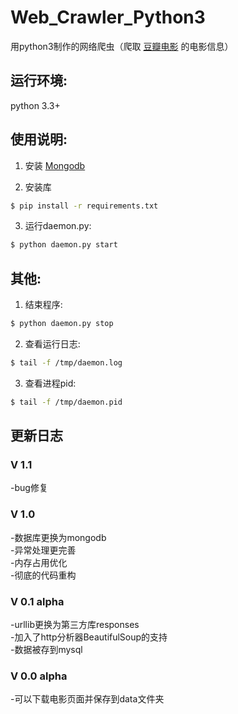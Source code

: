 # Web_Crawler_Python3
用python3制作的网络爬虫（爬取 [豆瓣电影](https://movie.douban.com/) 的电影信息）

## 运行环境:

python 3.3+

## 使用说明:

1. 安装 [Mongodb](https://docs.mongodb.com/manual/installation/)

2. 安装库

```bash
$ pip install -r requirements.txt
```

3. 运行daemon.py:

```bash
$ python daemon.py start
```

## 其他:

1. 结束程序:

```bash
$ python daemon.py stop
```

2. 查看运行日志:

```bash
$ tail -f /tmp/daemon.log
```

3. 查看进程pid:

```bash
$ tail -f /tmp/daemon.pid
```

## 更新日志

### V 1.1
-bug修复

### V 1.0
-数据库更换为mongodb  
-异常处理更完善  
-内存占用优化  
-彻底的代码重构  

### V 0.1 alpha
-urllib更换为第三方库responses  
-加入了http分析器BeautifulSoup的支持  
-数据被存到mysql  

### V 0.0 alpha
-可以下载电影页面并保存到data文件夹  